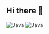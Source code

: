 ## Hi there 👋

<!--
**mingdy52/mingdy52** is a ✨ _special_ ✨ repository because its `README.md` (this file) appears on your GitHub profile.

Here are some ideas to get you started:

- 🔭 I’m currently working on ...
- 🌱 I’m currently learning ...
- 👯 I’m looking to collaborate on ...
- 🤔 I’m looking for help with ...
- 💬 Ask me about ...
- 📫 How to reach me: ...
- 😄 Pronouns: ...
- ⚡ Fun fact: ...
-->
<img alt="Java" src ="https://img.shields.io/badge/Java-FF7800.svg?&style=for-the-badge&logo=Java&logoColor=white"/> <img alt="Java" src ="https://img.shields.io/badge/Spring-6DB33F.svg?&style=for-the-badge&logo=Java&logoColor=white"/>



